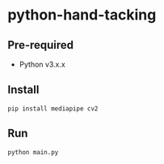 # python-hand-tacking

## Pre-required

* Python v3.x.x

## Install
`pip install mediapipe cv2`

## Run
`python main.py`

